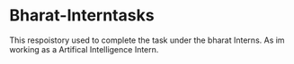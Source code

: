 # Bharat-Interntasks
This respoistory used to complete the task under the bharat Interns. As im working as a Artifical Intelligence Intern.
